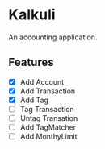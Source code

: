 # Kalkuli

An accounting application.

## Features

* [x] Add Account
* [x] Add Transaction
* [x] Add Tag
* [ ] Tag Transaction
* [ ] Untag Transation
* [ ] Add TagMatcher
* [ ] Add MonthyLimit
